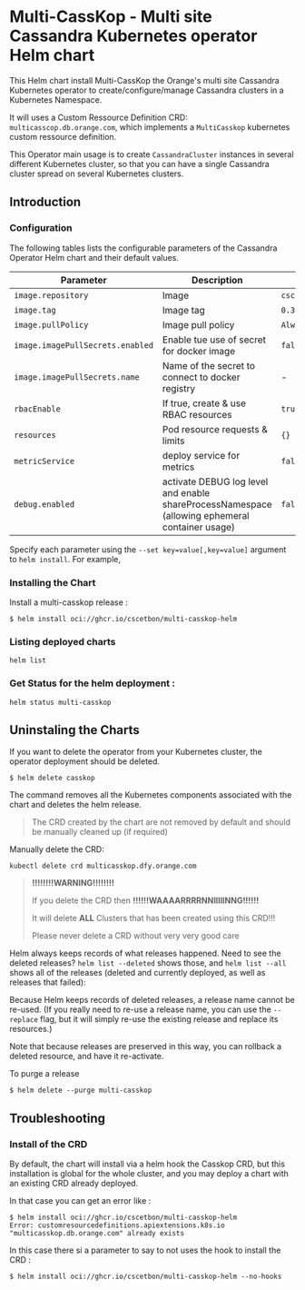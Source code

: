 
# Multi-CassKop - Multi site Cassandra Kubernetes operator Helm chart

This Helm chart install Multi-CassKop the Orange's multi site Cassandra Kubernetes operator to create/configure/manage Cassandra 
clusters in a Kubernetes Namespace.

It will uses a Custom Ressource Definition CRD: `multicasscop.db.orange.com`, 
which implements a `MultiCasskop` kubernetes custom ressource definition.

This Operator main usage is to create `CassandraCluster` instances in several different Kubernetes cluster, so that you
can have a single Cassandra cluster spread on several Kubernetes clusters.

## Introduction


### Configuration

The following tables lists the configurable parameters of the Cassandra Operator Helm chart and their default values.


| Parameter                        | Description                                      | Default                                   |
|----------------------------------|--------------------------------------------------|-------------------------------------------|
| `image.repository`               | Image                                            | `cscetbon/casskop` |
| `image.tag`                      | Image tag                                        | `0.3.1-master`                            |
| `image.pullPolicy`               | Image pull policy                                | `Always`                                  |
| `image.imagePullSecrets.enabled` | Enable tue use of secret for docker image        | `false`                                   |
| `image.imagePullSecrets.name`    | Name of the secret to connect to docker registry | -                                         |
| `rbacEnable`                     | If true, create & use RBAC resources             | `true`                                    |
| `resources`                      | Pod resource requests & limits                   | `{}`                                      |
| `metricService`                  | deploy service for metrics                       | `false`                                   |
| `debug.enabled`                  | activate DEBUG log level  and enable shareProcessNamespace (allowing ephemeral container usage)                        | `false`                                   |



Specify each parameter using the `--set key=value[,key=value]` argument to `helm install`. For example,

### Installing the Chart

Install a multi-casskop release :

```console
$ helm install oci://ghcr.io/cscetbon/multi-casskop-helm
```

### Listing deployed charts

```
helm list
```

### Get Status for the helm deployment :

```
helm status multi-casskop

```

## Uninstaling the Charts

If you want to delete the operator from your Kubernetes cluster, the operator deployment 
should be deleted.

```
$ helm delete casskop
```
The command removes all the Kubernetes components associated with the chart and deletes the helm release.

> The CRD created by the chart are not removed by default and should be manually cleaned up (if required)

Manually delete the CRD:
```
kubectl delete crd multicasskop.dfy.orange.com
```

> **!!!!!!!!WARNING!!!!!!!!**
>
> If you delete the CRD then **!!!!!!WAAAARRRRNNIIIIINNG!!!!!!**
>
> It will delete **ALL** Clusters that has been created using this CRD!!!
>
> Please never delete a CRD without very very good care


Helm always keeps records of what releases happened. Need to see the deleted releases? `helm list --deleted`
shows those, and `helm list --all` shows all of the releases (deleted and currently deployed, as well as releases that
failed):

Because Helm keeps records of deleted releases, a release name cannot be re-used. (If you really need to re-use a
release name, you can use the `--replace` flag, but it will simply re-use the existing release and replace its
resources.)

Note that because releases are preserved in this way, you can rollback a deleted resource, and have it re-activate.



To purge a release
```console
$ helm delete --purge multi-casskop
```


## Troubleshooting

### Install of the CRD

By default, the chart will install via a helm hook the Casskop CRD, but this installation is global for the whole
cluster, and you may deploy a chart with an existing CRD already deployed.

In that case you can get an error like :


```
$ helm install oci://ghcr.io/cscetbon/multi-casskop-helm
Error: customresourcedefinitions.apiextensions.k8s.io "multicasskop.db.orange.com" already exists
```

In this case there si a parameter to say to not uses the hook to install the CRD :

```
$ helm install oci://ghcr.io/cscetbon/multi-casskop-helm --no-hooks
```

